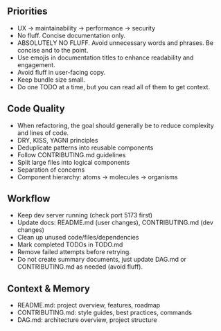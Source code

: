 ## Priorities

- UX → maintainability → performance → security
- No fluff. Concise documentation only.
- ABSOLUTELY NO FLUFF. Avoid unnecessary words and phrases. Be concise and to
  the point.
- Use emojis in documentation titles to enhance readability and engagement.
- Avoid fluff in user-facing copy.
- Keep bundle size small.
- Do one TODO at a time, but you can read all of them to get context.

## Code Quality

- When refactoring, the goal should generally be to reduce complexity and lines of code.
- DRY, KISS, YAGNI principles
- Deduplicate patterns into reusable components
- Follow CONTRIBUTING.md guidelines
- Split large files into logical components
- Separation of concerns
- Component hierarchy: atoms → molecules → organisms

## Workflow

- Keep dev server running (check port 5173 first)
- Update docs: README.md (user changes), CONTRIBUTING.md (dev changes)
- Clean up unused code/files/dependencies
- Mark completed TODOs in TODO.md
- Remove failed attempts before retrying.
- Do not create summary documents, just update DAG.md or CONTRIBUTING.md as needed (avoid fluff).

## Context & Memory

- README.md: project overview, features, roadmap
- CONTRIBUTING.md: style guides, best practices, commands
- DAG.md: architecture overview, project structure
